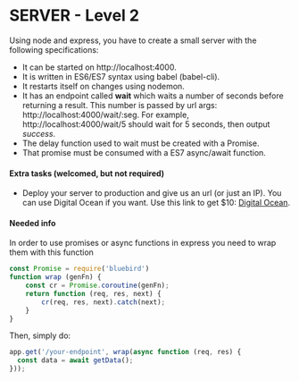 # SERVER - Level 2

Using node and express, you have to create a small server with the following specifications:

- It can be started on http://localhost:4000.
- It is written in ES6/ES7 syntax using babel (babel-cli).
- It restarts itself on changes using nodemon.
- It has an endpoint called **wait** which waits a number of seconds before returning a result. This number is passed by url args: http://localhost:4000/wait/:seg. For example, http://localhost:4000/wait/5 should wait for 5 seconds, then output *success*.
- The delay function used to wait must be created with a Promise.
- That promise must be consumed with a ES7 async/await function.

#### Extra tasks (welcomed, but not required)

- Deploy your server to production and give us an url (or just an IP). You can use Digital Ocean if you want. Use this link to get $10: [Digital Ocean](https://m.do.co/c/f355476b48bb).

#### Needed info

In order to use promises or async functions in express you need to wrap them with this function

```javascript
const Promise = require('bluebird')
function wrap (genFn) {
    const cr = Promise.coroutine(genFn);
    return function (req, res, next) {
        cr(req, res, next).catch(next);
    }
}
```

Then, simply do:

```javascript
app.get('/your-endpoint', wrap(async function (req, res) {
  const data = await getData();
}));
```
